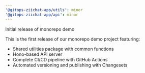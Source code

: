 ```yaml
---
'@gitops-ziichat-app/utils': minor
'@gitops-ziichat-app/api': minor
---
```


Initial release of monorepo demo

This is the first release of our monorepo demo project featuring:
- Shared utilities package with common functions
- Hono-based API server
- Complete CI/CD pipeline with GitHub Actions
- Automated versioning and publishing with Changesets

